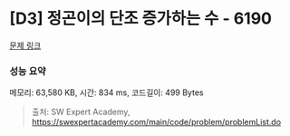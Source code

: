 # [D3] 정곤이의 단조 증가하는 수 - 6190 

[문제 링크](https://swexpertacademy.com/main/code/problem/problemDetail.do?contestProbId=AWcPjEuKAFgDFAU4) 

### 성능 요약

메모리: 63,580 KB, 시간: 834 ms, 코드길이: 499 Bytes



> 출처: SW Expert Academy, https://swexpertacademy.com/main/code/problem/problemList.do